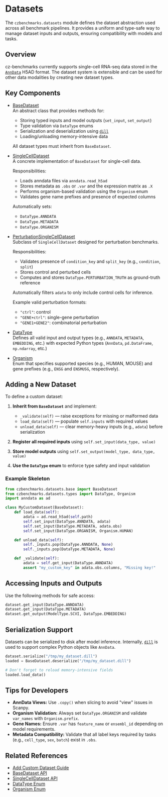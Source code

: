 # Datasets

The `czbenchmarks.datasets` module defines the dataset abstraction used across all benchmark pipelines. It provides a uniform and type-safe way to manage dataset inputs and outputs, ensuring compatibility with models and tasks.

## Overview

cz-benchmarks currently supports single-cell RNA-seq data stored in the [`AnnData`](https://anndata.readthedocs.io/en/stable/) H5AD format. The dataset system is extensible and can be used for other data modalities by creating new dataset types.

## Key Components

-  [BaseDataset](../autoapi/czbenchmarks/datasets/base/index)  
   An abstract class that provides methods for:
  
   - Storing typed inputs and model outputs (`set_input`, `set_output`)
   - Type validation via `DataType` enums
   - Serialization and deserialization using [`dill`](https://dill.readthedocs.io/en/latest/) 
   - Loading/unloading memory-intensive data

   All dataset types must inherit from `BaseDataset`.

-  [SingleCellDataset](../autoapi/czbenchmarks/datasets/single_cell/index)  
   A concrete implementation of `BaseDataset` for single-cell data.

   Responsibilities:

   - Loads anndata files via `anndata.read_h5ad`
   - Stores metadata as `.obs` or `.var` and the expression matrix as `.X`
   - Performs organism-based validation using the `Organism` enum
   - Validates gene name prefixes and presence of expected columns

   Automatically sets:

   - `DataType.ANNDATA`
   - `DataType.METADATA`
   - `DataType.ORGANISM`

-  [PerturbationSingleCellDataset](../autoapi/czbenchmarks/datasets/single_cell/index)  
   Subclass of `SingleCellDataset` designed for perturbation benchmarks.

   Responsibilities:

   - Validates presence of `condition_key` and `split_key` (e.g., `condition`, `split`)
   - Stores control and perturbed cells
   - Computes and stores `DataType.PERTURBATION_TRUTH` as ground-truth reference

   Automatically filters `adata` to only include control cells for inference.

   Example valid perturbation formats:

   - `"ctrl"`: control
   - `"GENE+ctrl"`: single-gene perturbation
   - `"GENE1+GENE2"`: combinatorial perturbation

-  [DataType](../autoapi/czbenchmarks/datasets/types/index)  
   Defines all valid input and output types (e.g., `ANNDATA`, `METADATA`, `EMBEDDING`, etc.) with expected Python types (`AnnData`, `pd.DataFrame`, `np.ndarray`, etc.)

-  [Organism](../autoapi/czbenchmarks/datasets/types/index)  
   Enum that specifies supported species (e.g., HUMAN, MOUSE) and gene prefixes (e.g., `ENSG` and `ENSMUSG`, respectively).

## Adding a New Dataset

To define a custom dataset:

1. **Inherit from `BaseDataset`** and implement:

   - `_validate(self)` — raise exceptions for missing or malformed data
   - `load_data(self)` — populate `self.inputs` with required values
   - `unload_data(self)` — clear memory-heavy inputs (e.g., `adata`) before serialization

2. **Register all required inputs** using `self.set_input(data_type, value)`
3. **Store model outputs** using `self.set_output(model_type, data_type, value)`
4. **Use the `DataType` enum** to enforce type safety and input validation

### Example Skeleton

```python
from czbenchmarks.datasets.base import BaseDataset
from czbenchmarks.datasets.types import DataType, Organism
import anndata as ad

class MyCustomDataset(BaseDataset):
    def load_data(self):
        adata = ad.read_h5ad(self.path)
        self.set_input(DataType.ANNDATA, adata)
        self.set_input(DataType.METADATA, adata.obs)
        self.set_input(DataType.ORGANISM, Organism.HUMAN)

    def unload_data(self):
        self._inputs.pop(DataType.ANNDATA, None)
        self._inputs.pop(DataType.METADATA, None)

    def _validate(self):
        adata = self.get_input(DataType.ANNDATA)
        assert "my_custom_key" in adata.obs.columns, "Missing key!"
```

## Accessing Inputs and Outputs

Use the following methods for safe access:

```python
dataset.get_input(DataType.ANNDATA)
dataset.get_input(DataType.METADATA)
dataset.get_output(ModelType.SCVI, DataType.EMBEDDING)
```

## Serialization Support

Datasets can be serialized to disk after model inference. Internally, [`dill`](https://dill.readthedocs.io/en/latest/) is used to support complex Python objects like `AnnData`.

```python
dataset.serialize("/tmp/my_dataset.dill")
loaded = BaseDataset.deserialize("/tmp/my_dataset.dill")

# Don't forget to reload memory-intensive fields
loaded.load_data()
```

## Tips for Developers

- **AnnData Views:** Use `.copy()` when slicing to avoid "view" issues in Scanpy.
- **Organism Validation:** Always set `DataType.ORGANISM` and validate `var_names` with `Organism.prefix`.
- **Gene Names:** Ensure `.var` has `feature_name` or `ensembl_id` depending on model requirements.
- **Metadata Compatibility:** Validate that all label keys required by tasks (e.g., `cell_type`, `sex`, `batch`) exist in `.obs`.

## Related References

- [Add Custom Dataset Guide](../how_to_guides/add_custom_dataset)
- [BaseDataset API](../autoapi/czbenchmarks/datasets/base/index)
- [SingleCellDataset API](../autoapi/czbenchmarks/datasets/single_cell/index)
- [DataType Enum](../autoapi/czbenchmarks/datasets/types/index)
- [Organism Enum](../autoapi/czbenchmarks/datasets/types/index)

